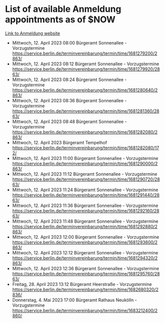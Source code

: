 # List of available Anmeldung appointments as of $NOW
[Link to Anmeldung website](https://service.berlin.de/terminvereinbarung/termin/tag.php?termin=1&anliegen[]=120686&dienstleisterlist=122210,122217,327316,122219,327312,122227,327314,122231,327346,122243,327348,122254,122252,329742,122260,329745,122262,329748,122271,327278,122273,327274,122277,327276,330436,122280,327294,122282,327290,122284,327292,122291,327270,122285,327266,122286,327264,122296,327268,150230,329760,122297,327286,122294,327284,122312,329763,122314,329775,122304,327330,122311,327334,122309,327332,317869,122281,327352,122279,329772,122283,122276,327324,122274,327326,122267,329766,122246,327318,122251,327320,122257,327322,122208,327298,122226,327300&herkunft=http%3A%2F%2Fservice.berlin.de%2Fdienstleistung%2F120686%2F)
- Mittwoch, 12. April 2023 08:00 Bürgeramt Sonnenallee - Vorzugstermine https://service.berlin.de/terminvereinbarung/termin/time/1681279200/2863/
- Mittwoch, 12. April 2023 08:12 Bürgeramt Sonnenallee - Vorzugstermine https://service.berlin.de/terminvereinbarung/termin/time/1681279920/2863/
- Mittwoch, 12. April 2023 08:24 Bürgeramt Sonnenallee - Vorzugstermine https://service.berlin.de/terminvereinbarung/termin/time/1681280640/2863/
- Mittwoch, 12. April 2023 08:36 Bürgeramt Sonnenallee - Vorzugstermine https://service.berlin.de/terminvereinbarung/termin/time/1681281360/2863/
- Mittwoch, 12. April 2023 08:48 Bürgeramt Sonnenallee - Vorzugstermine https://service.berlin.de/terminvereinbarung/termin/time/1681282080/2863/
- Mittwoch, 12. April 2023  Bürgeramt Tempelhof https://service.berlin.de/terminvereinbarung/termin/time/1681282080/172/
- Mittwoch, 12. April 2023 11:00 Bürgeramt Sonnenallee - Vorzugstermine https://service.berlin.de/terminvereinbarung/termin/time/1681290000/2863/
- Mittwoch, 12. April 2023 11:12 Bürgeramt Sonnenallee - Vorzugstermine https://service.berlin.de/terminvereinbarung/termin/time/1681290720/2863/
- Mittwoch, 12. April 2023 11:24 Bürgeramt Sonnenallee - Vorzugstermine https://service.berlin.de/terminvereinbarung/termin/time/1681291440/2863/
- Mittwoch, 12. April 2023 11:36 Bürgeramt Sonnenallee - Vorzugstermine https://service.berlin.de/terminvereinbarung/termin/time/1681292160/2863/
- Mittwoch, 12. April 2023 11:48 Bürgeramt Sonnenallee - Vorzugstermine https://service.berlin.de/terminvereinbarung/termin/time/1681292880/2863/
- Mittwoch, 12. April 2023 12:00 Bürgeramt Sonnenallee - Vorzugstermine https://service.berlin.de/terminvereinbarung/termin/time/1681293600/2863/
- Mittwoch, 12. April 2023 12:12 Bürgeramt Sonnenallee - Vorzugstermine https://service.berlin.de/terminvereinbarung/termin/time/1681294320/2863/
- Mittwoch, 12. April 2023 12:36 Bürgeramt Sonnenallee - Vorzugstermine https://service.berlin.de/terminvereinbarung/termin/time/1681295760/2863/
- Freitag, 28. April 2023 13:12 Bürgeramt Heerstraße - Vorzugstermine https://service.berlin.de/terminvereinbarung/termin/time/1682680320/2836/
- Donnerstag, 4. Mai 2023 17:00 Bürgeramt Rathaus Neukölln - Vorzugstermine https://service.berlin.de/terminvereinbarung/termin/time/1683212400/2860/
